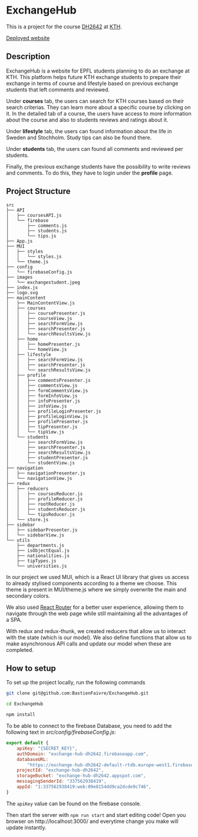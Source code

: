 # ExchangeHub

This is a project for the course [DH2642](https://www.kth.se/student/kurser/kurs/DH2642?l=en) at [KTH](https://www.kth.se/en).

[Deployed website](http://159.69.42.15:3000)

## Description

ExchangeHub is a website for EPFL students planning to do an exchange at KTH. This platform helps future KTH exchange students to prepare their exchange in terms of course and lifestyle based on previous exchange students that left comments and reviewed.

Under **courses** tab, the users can search for KTH courses based on their search criterias. They can learn more about a specific course by clicking on it. In the detailed tab of a course, the users have access to more information about the course and also to students reviews and ratings about it.

Under **lifestyle** tab, the users can found information about the life in Sweden and Stochholm. Study tips can also be found there.

Under **students** tab, the users can found all comments and reviewed per students.

Finally, the previous exchange students have the possibility to write reviews and comments. To do this, they have to login under the **profile** page.

## Project Structure

    src
    ├── API
    │   ├── coursesAPI.js
    │   └── firebase
    │       ├── comments.js
    │       ├── students.js
    │       └── tips.js
    ├── App.js
    ├── MUI
    │   ├── styles
    │   │   └── styles.js
    │   └── theme.js
    ├── config
    │   └── firebaseConfig.js
    ├── images
    │   └── exchangestudent.jpeg
    ├── index.js
    ├── logo.svg
    ├── mainContent
    │   ├── MainContentView.js
    │   ├── courses
    │   │   ├── coursePresenter.js
    │   │   ├── courseView.js
    │   │   ├── searchFormView.js
    │   │   ├── searchPresenter.js
    │   │   └── searchResultsView.js
    │   ├── home
    │   │   ├── homePresenter.js
    │   │   └── homeView.js
    │   ├── lifestyle
    │   │   ├── searchFormView.js
    │   │   ├── searchPresenter.js
    │   │   └── searchResultsView.js
    │   ├── profile
    │   │   ├── commentsPresenter.js
    │   │   ├── commentsView.js
    │   │   ├── formCommentsView.js
    │   │   ├── formInfoView.js
    │   │   ├── infoPresenter.js
    │   │   ├── infoView.js
    │   │   ├── profileLoginPresenter.js
    │   │   ├── profileLoginView.js
    │   │   ├── profilePresenter.js
    │   │   ├── tipPresenter.js
    │   │   └── tipView.js
    │   └── students
    │       ├── searchFormView.js
    │       ├── searchPresenter.js
    │       ├── searchResultsView.js
    │       ├── studentPresenter.js
    │       └── studentView.js
    ├── navigation
    │   ├── navigationPresenter.js
    │   └── navigationView.js
    ├── redux
    │   ├── reducers
    │   │   ├── coursesReducer.js
    │   │   ├── profileReducer.js
    │   │   ├── rootReducer.js
    │   │   ├── studentsReducer.js
    │   │   └── tipsReducer.js
    │   └── store.js
    ├── sidebar
    │   ├── sidebarPresenter.js
    │   └── sidebarView.js
    └── utils
        ├── departments.js
        ├── isObjectEqual.js
        ├── nationalities.js
        ├── tipTypes.js
        └── universities.js

In our project we used MUI, which is a React UI library that gives us access to already stylised components according to a theme we choose. This theme is present in MUI/theme.js where we simply overwrite the main and secondary colors.

We also used [React Router](https://reactrouter.com/docs/en/v6) for a better user experience, allowing them to navigate through the web page while still maintaining all the advantages of a SPA.

With redux and redux-thunk, we created reducers that allow us to interact with the state (which is our model). We also define functions that allow us to make asynchronous API calls and update our model when these are completed.

## How to setup

To set up the project locally, run the following commands

```bash
git clone git@github.com:BastienFaivre/ExchangeHub.git

cd ExchangeHub

npm install
```

To be able to connect to the firebase Database, you need to add the following text in _src/config/firebaseConfig.js_:

```js
export default {
    apiKey: "{SECRET_KEY}",
    authDomain: "exchange-hub-dh2642.firebaseapp.com",
    databaseURL:
        "https://exchange-hub-dh2642-default-rtdb.europe-west1.firebasedatabase.app",
    projectId: "exchange-hub-dh2642",
    storageBucket: "exchange-hub-dh2642.appspot.com",
    messagingSenderId: "337562938419",
    appId: "1:337562938419:web:09e8154dd9ca2dcde9c746",
}
```

The `apiKey` value can be found on the firebase console.

Then start the server with `npm run start` and start editing code! Open you browser on http://localhost:3000/ and everytime change you make will update instantly.
